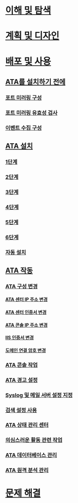 # [이해 및 탐색](/advanced-threat-analytics/understand-explore/what-is-ata)
# [계획 및 디자인](/advanced-threat-analytics/plan-design/ata-capacity-planning)
# [배포 및 사용](install-ata.md)
## [ATA를 설치하기 전에](preinstall-ata.md)
### [포트 미러링 구성](configure-port-mirroring.md)
### [포트 미러링 유효성 검사](validate-port-mirroring.md)
### [이벤트 수집 구성](configure-event-collection.md)
## [ATA 설치](install-ata.md)
### [1단계](install-ata-step1.md)
### [2단계](install-ata-step2.md)
### [3단계](install-ata-step3.md)
### [4단계](install-ata-step4.md)
### [5단계](install-ata-step5.md)
### [6단계](install-ata-step6.md)
### [자동 설치](ata-silent-installation.md)
## [ATA 작동](operate-ata.md)
### [ATA 구성 변경](modifying-ata-configuration.md)
#### [ATA 센터 IP 주소 변경](modifying-ata-config-centerip.md)
#### [ATA 센터 인증서 변경](modifying-ata-config-centercert.md)
#### [ATA 콘솔 IP 주소 변경](modifying-ata-config-consoleip.md)
#### [IIS 인증서 변경](modifying-ata-config-iiscert.md)
#### [도메인 연결 암호 변경](modifying-ata-config-dcpassword.md)
### [ATA 콘솔 작업](working-with-ata-console.md)
### [ATA 경고 설정](setting-ata-alerts.md)
### [Syslog 및 메일 서버 설정 지정](setting-syslog-email-server-settings.md)
### [검색 설정 사용](working-with-detection-settings.md)
### [ATA 상태 관리 센터](ata-health-center.md)
### [의심스러운 활동 관련 작업](working-with-suspicious-activities.md)
### [ATA 데이터베이스 관리](ata-database-management.md)
### [ATA 원격 분석 관리](manage-telemetry-settings.md)
# [문제 해결](/advanced-threat-analytics/troubleshoot/troubleshooting-ata-using-logs)


<!--HONumber=Jul16_HO2-->


